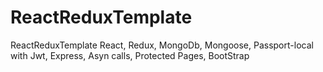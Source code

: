 # ReactReduxTemplate

ReactReduxTemplate
React, Redux, MongoDb, Mongoose, Passport-local with Jwt, Express, Asyn calls, Protected Pages, BootStrap

